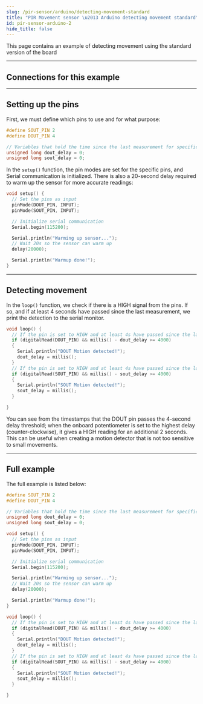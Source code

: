 ```yaml
---
slug: /pir-sensor/arduino/detecting-movement-standard
title: "PIR Movement sensor \u2013 Arduino detecting movement standard"
id: pir-sensor-arduino-2
hide_title: false
---
```

This page contains an example of detecting movement using the standard version of the board

---

## Connections for this example

<CenteredImage src="/img/pir-sensor/connections_standard.png" alt="connections" />

---

## Setting up the pins

First, we must define which pins to use and for what purpose:

```cpp
#define SOUT_PIN 2
#define DOUT_PIN 4

// Variables that hold the time since the last measurement for specific pins
unsigned long dout_delay = 0;
unsigned long sout_delay = 0;
```

In the `setup()` function, the pin modes are set for the specific pins, and Serial communication is initialized. There is also a 20-second delay required to warm up the sensor for more accurate readings:

```cpp
void setup() {
  // Set the pins as input
  pinMode(DOUT_PIN, INPUT);
  pinMode(SOUT_PIN, INPUT);

  // Initialize serial communication
  Serial.begin(115200);

  Serial.println("Warming up sensor...");
  // Wait 20s so the sensor can warm up
  delay(20000);

  Serial.println("Warmup done!");
}
```

---

## Detecting movement

In the `loop()` function, we check if there is a HIGH signal from the pins. If so, and if at least 4 seconds have passed since the last measurement, we print the detection to the serial monitor.

```cpp
void loop() {
  // If the pin is set to HIGH and at least 4s have passed since the last measurement, print detection
  if (digitalRead(DOUT_PIN) && millis() - dout_delay >= 4000)
  {
    Serial.println("DOUT Motion detected!");
    dout_delay = millis();
  }
  // If the pin is set to HIGH and at least 4s have passed since the last measurement, print detection
  if (digitalRead(SOUT_PIN) && millis() - sout_delay >= 4000)
  {
    Serial.println("SOUT Motion detected!");
    sout_delay = millis();
  }

}
```

<CenteredImage src="/img/pir-sensor/output.png" alt="Motion detection on serial monitor" caption="Motion detection on serial monitor" width="100%" />

<InfoBox>

You can see from the timestamps that the DOUT pin passes the 4-second delay threshold; when the onboard potentiometer is set to the highest delay (counter-clockwise), it gives a HIGH reading for an additional 2 seconds. This can be useful when creating a motion detector that is not too sensitive to small movements.

</InfoBox>

---

## Full example

The full example is listed below:

```cpp
#define SOUT_PIN 2
#define DOUT_PIN 4

// Variables that hold the time since the last measurement for specific pins
unsigned long dout_delay = 0;
unsigned long sout_delay = 0;

void setup() {
  // Set the pins as input
  pinMode(DOUT_PIN, INPUT);
  pinMode(SOUT_PIN, INPUT);

  // Initialize serial communication
  Serial.begin(115200);

  Serial.println("Warming up sensor...");
  // Wait 20s so the sensor can warm up
  delay(20000);

  Serial.println("Warmup done!");
}

void loop() {
  // If the pin is set to HIGH and at least 4s have passed since the last measurement, print detection
  if (digitalRead(DOUT_PIN) && millis() - dout_delay >= 4000)
  {
    Serial.println("DOUT Motion detected!");
    dout_delay = millis();
  }
  // If the pin is set to HIGH and at least 4s have passed since the last measurement, print detection
  if (digitalRead(SOUT_PIN) && millis() - sout_delay >= 4000)
  {
    Serial.println("SOUT Motion detected!");
    sout_delay = millis();
  }

}
```